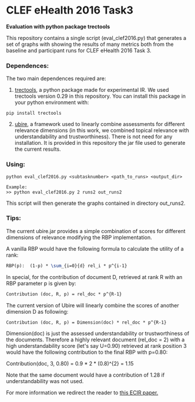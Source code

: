 # CLEF eHealth 2016 Task3
__Evaluation with python package trectools__

This repository contains a single script (eval_clef2016.py) that generates a set of graphs with showing the results of many metrics both from the baseline and participant runs for CLEF eHealth 2016 Task 3.

### Dependences:

The two main dependences required are:

1. [trectools](https://github.com/joaopalotti/trec_tools), a python package made for experimental IR. We used trectools version 0.29 in this repository.
You can install this package in your python environment with:
```
pip install trectools
```

2. [ubire](https://github.com/ielab/ubire), a framework used to linearly combine assessments for different relevance dimensions (in this work, we combined topical relevance with understandability and trustworthiness). There is not need for any installation. It is provided in this repository the jar file used to generate the current results.

### Using:
```
python eval_clef2016.py <subtasknumber> <path_to_runs> <output_dir>

Example:
>> python eval_clef2016.py 2 runs2 out_runs2

```

This script will then generate the graphs contained in directory out_runs2.


### Tips:

The current ubire.jar provides a simple combination of scores for different dimensions of relevance modifying the RBP implementation. 

A vanilla RBP would have the following formula to calculate the utility of a rank:

```tex
RBP(p):  (1-p) * \sum_{i=0}{d} rel_i * p^{i-1}
```

In special, for the contribution of document D, retrieved at rank R with an RBP parameter p is given by:
```tex
Contribution (doc, R, p) = rel_doc * p^{R-1}
```
The current version of Ubire will linearly combine the scores of another dimension D as following:
```tex
Contribution (doc, R, p) = Dimension(doc) * rel_doc * p^{R-1}
```
Dimension(doc) is just the assessed understandability or trustworthiness of the documents.
Therefore a highly relevant document (rel_doc = 2) with a high understandability score (let's say U=0.90) retrieved at rank position 3 would have the following contribution to the final RBP with p=0.80:

Contribution(doc, 3, 0.80) = 0.9 * 2 * (0.8)^{2} = 1.15

Note that the same document would have a contribution of 1.28 if understandability was not used.

For more information we redirect the reader to [this ECIR paper.](http://link.springer.com/chapter/10.1007/978-3-319-30671-1_21)

